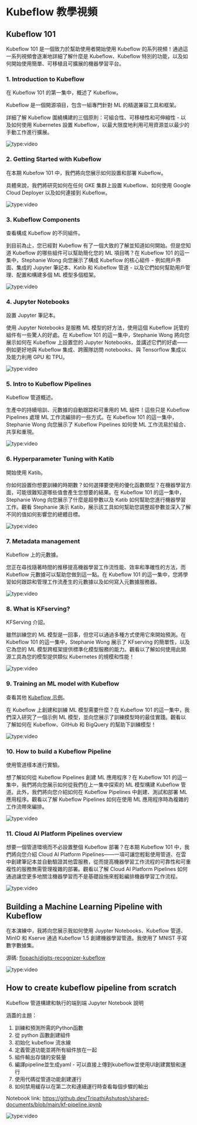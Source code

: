 # Kubeflow 教學視頻

## Kubeflow 101

Kubeflow 101 是一個致力於幫助使用者開始使用 Kubeflow 的系列視頻！通過這一系列視頻會逐漸地詳細了解什麼是 Kubeflow、Kubeflow 特別的功能，以及如何開始使用簡單、可移植且可擴展的機器學習平台。

### 1. Introduction to Kubeflow

在 Kubeflow 101 的第一集中，概述了 Kubeflow。

Kubeflow 是一個開源項目，包含一組專門針對 ML 的精選兼容工具和框架。

詳細了解 Kubeflow 圍繞構建的三個原則：可組合性、可移植性和可伸縮性 - 以及如何使用 Kubernetes 設置 Kubeflow，以最大限度地利用可用資源並以最少的手動工作進行擴展。

![type:video](https://www.youtube.com/embed/cTZArDgbIWw)


### 2. Getting Started with Kubeflow

在本期 Kubefow 101 中，我們將向您展示如何設置和部署 Kubeflow。

具體來說，我們將研究如何在任何 GKE 集群上設置 Kubeflow、如何使用 Google Cloud Deployer 以及如何連接到 Kubeflow。

![type:video](https://www.youtube.com/embed/SRq21GRT31g)

### 3. Kubeflow Components

查看構成 Kubeflow 的不同組件。

到目前為止，您已經對 Kubeflow 有了一個大致的了解並知道如何開始。但是您知道 Kubeflow 的哪些組件可以幫助簡化您的 ML 項目嗎？在 Kubeflow 101 的這一集中，Stephanie Wong 向您展示了構成 Kubeflow 的核心組件 - 例如用戶界面、集成的 Jupyter 筆記本、Katib 和 Kubeflow 管道 - 以及它們如何幫助用戶管理、配置和構建多個 ML 模型多個框架。

![type:video](https://www.youtube.com/embed/dC659IsHNyg)

### 4. Jupyter Notebooks

設置 Jupyter 筆記本。

使用 Jupyter Notebooks 是服務 ML 模型的好方法，使用這個 Kubeflow 託管的組件有一些驚人的好處。在 Kubeflow 101 的這一集中，Stephanie Wong 將向您展示如何在 Kubeflow 上設置您的 Jupyter Notebooks，並講述它們的好處——例如更好地與 Kubeflow 集成、跨團隊訪問 notebooks、與 Tensorflow 集成以及能力利用 GPU 和 TPU。

![type:video](https://www.youtube.com/embed/eEsfPL6SvJc)

### 5. Intro to Kubeflow Pipelines

Kubeflow 管道概述。

生產中的持續培訓、元數據的自動跟踪和可重用的 ML 組件！這些只是 Kubeflow Pipelines 處理 ML 工作流編排的一些方式。在 Kubeflow 101 的這一集中，Stephanie Wong 向您展示了 Kubeflow Pipelines 如何使 ML 工作流易於組合、共享和重現。

![type:video](https://www.youtube.com/embed/_AY8mmbR1o4)

### 6. Hyperparameter Tuning with Katib

開始使用 Katib。

你如何設置你想要訓練的時期數？如何選擇要使用的優化函數類型？在機器學習方面，可能很難知道哪些值會產生您想要的結果。在 Kubeflow 101 的這一集中，Stephanie Wong 向您展示了什麼是超參數以及 Katib 如何幫助您進行機器學習工作。觀看 Stephanie 演示 Katib，展示該工具如何幫助您調整超參數並深入了解不同的值如何影響您的總體目標。

![type:video](https://www.youtube.com/embed/nIKVlosDvrc)

### 7. Metadata management

Kubeflow 上的元數據。

您正在尋找隨著時間的推移提高機器學習工作流性能、效率和準確性的方法，而 Kubeflow 元數據可以幫助您做到這一點。在 Kubeflow 101 的這一集中，您將學習如何跟踪和管理工作流產生的元數據以及如何寫入元數據服務器。

![type:video](https://www.youtube.com/embed/KkC1Bj3Kt5k)

### 8. What is KFserving?

KFServing 介詔。

雖然訓練您的 ML 模型是一回事，但您可以通過多種方式使用它來開始預測。在 Kubeflow 101 的這一集中，Stephanie Wong 展示了 KFserving 的簡單性，以及它為您的 ML 模型跨框架提供標準化模型服務的能力。觀看以了解如何使用此開源工具為您的模型提供類似 Kubernetes 的規模和性能！

![type:video](https://www.youtube.com/embed/lj_X2ND2BBI)

### 9. Training an ML model with Kubeflow

查看其他 [Kubeflow 示例](https://www.kubeflow.org/docs/started/kubeflow-examples/?utm_source=youtube&utm_medium=googlecloud&utm_campaign=kubeflow101&utm_content=010)。

在 Kubeflow 上創建和訓練 ML 模型需要什麼？在 Kubeflow 101 的這一集中，我們深入研究了一個示例 ML 模型，並向您展示了訓練模型時的最佳實踐。觀看以了解如何在 Kubeflow、GitHub 和 BigQuery 的幫助下訓練模型！

![type:video](https://www.youtube.com/embed/XgvEkVzbrnQ)

### 10. How to build a Kubeflow Pipeline

使用管道樣本進行實驗。

想了解如何從 Kubeflow Pipelines 創建 ML 應用程序？在 Kubeflow 101 的這一集中，我們將向您展示如何從我們在上一集中探索的 ML 模型構建 Kubeflow 管道。此外，我們將向您介紹如何在 Kubeflow Pipelines 中創建、測試和部署 ML 應用程序。觀看以了解 Kubeflow Pipelines 如何在使用 ML 應用程序時為複雜的工作流帶來編排。

![type:video](https://www.youtube.com/embed/JY7za08sAIU)

### 11. Cloud AI Platform Pipelines overview

想要一個管道環境而不必設置整個 Kubeflow 部署？在本期 Kubeflow 101 中，我們將向您介紹 Cloud AI Platform Pipelines——一項可讓您輕鬆使用管道、在雲中創建筆記本並自動驗證其他雲服務，從而提高機器學習工作流程的可靠性和可重複性的服務無需管理複雜的部署。觀看以了解 Cloud AI Platform Pipelines 如何通過讓您更多地關注機器學習而不是基礎設施來輕鬆編排機器學習工作流程。

![type:video](https://www.youtube.com/embed/Zq5EzajHdwQ)

## Building a Machine Learning Pipeline with Kubeflow

在本演練中，我將向您展示我如何使用 Juypter Notebooks、Kubeflow 管道、MinIO 和 Kserve 通過 Kubeflow 1.5 創建機器學習管道。我使用了 MNIST 手寫數字數據集。

源碼: [flopach/digits-recognizer-kubeflow](https://github.com/flopach/digits-recognizer-kubeflow)

![type:video](https://www.youtube.com/embed/6wWdNg0GMV4)

## How to create kubeflow pipeline from scratch

Kubeflow 管道構建和執行的端到端 Jupyter Notebook 說明

涵蓋的主題：

1. 訓練和預測所需的Python函數
2. 從 python 函數創建組件
3. 初始化 kubeflow 流水線
4. 定義管道功能並將所有組件放在一起
5. 組件輸出存儲的安裝量
6. 編譯pipeline並生成yaml - 可以直接上傳到kubeflow並使用UI創建實驗和運行
7. 使用代碼從管道功能創建運行
8. 如何禁用緩存以在第二次和連續運行時查看每個步驟的輸出

Notebook link: https://github.dev/TripathiAshutosh/shared-documents/blob/main/kf-pipeline.ipynb

![type:video](https://www.youtube.com/embed/u1yxFxje_ts)